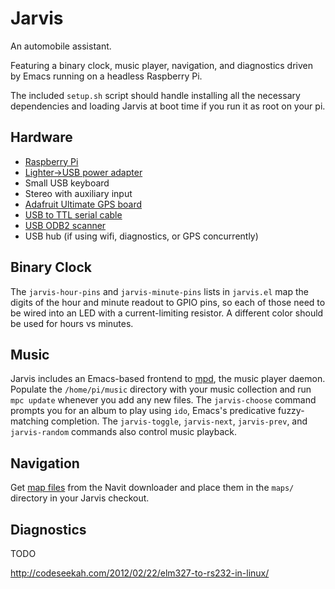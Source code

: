 # Jarvis

An automobile assistant.

Featuring a binary clock, music player, navigation, and
diagnostics driven by Emacs running on a headless Raspberry Pi.

The included `setup.sh` script should handle installing all the
necessary dependencies and loading Jarvis at boot time if you run it
as root on your pi.

## Hardware

* [Raspberry Pi](http://raspberrypi.org)
* [Lighter->USB power adapter](http://www.amazon.com/Griffin-Powerjolt-Universal-Micro-Colors/dp/B0042B9U8Q)
* Small USB keyboard
* Stereo with auxiliary input
* [Adafruit Ultimate GPS board](https://www.adafruit.com/products/746)
* [USB to TTL serial cable](https://www.adafruit.com/products/954)
* [USB ODB2 scanner](http://www.amazon.com/Crescent-OBD2-Multi-Protocol-Diagnostic-Scanner/dp/B001MT0XPK/)
* USB hub (if using wifi, diagnostics, or GPS concurrently)

## Binary Clock

The `jarvis-hour-pins` and `jarvis-minute-pins` lists in `jarvis.el`
map the digits of the hour and minute readout to GPIO pins, so each of
those need to be wired into an LED with a current-limiting
resistor. A different color should be used for hours vs minutes.

## Music

Jarvis includes an Emacs-based frontend to [mpd](http://musicpd.org),
the music player daemon. Populate the `/home/pi/music` directory with
your music collection and run `mpc update` whenever you add any new
files. The `jarvis-choose` command prompts you for an album to play
using `ido`, Emacs's predicative fuzzy-matching completion. The
`jarvis-toggle`, `jarvis-next`, `jarvis-prev`, and `jarvis-random`
commands also control music playback.

## Navigation

Get [map files](http://maps3.navit-project.org/) from the Navit
downloader and place them in the `maps/` directory in your Jarvis
checkout.

## Diagnostics

TODO

http://codeseekah.com/2012/02/22/elm327-to-rs232-in-linux/
